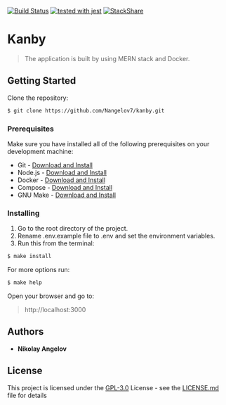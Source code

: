 [![Build Status](https://travis-ci.com/Nangelov7/kanby.svg?branch=master)](https://travis-ci.com/Nangelov7/kanby)
[![tested with jest](https://img.shields.io/badge/tested_with-jest-99424f.svg)](https://github.com/facebook/jest)
[![StackShare](https://img.shields.io/badge/tech-stack-0690fa.svg?style=flat)](https://stackshare.io/Nangelov7/kanby)
# Kanby
>The application is built by using MERN stack and Docker.

## Getting Started
Clone the repository:
```bash
$ git clone https://github.com/Nangelov7/kanby.git
```

### Prerequisites
Make sure you have installed all of the following prerequisites on your development machine:  
* Git - [Download and Install](https://git-scm.com/downloads)  
* Node.js - [Download and Install](https://nodejs.org/en/download/)  
* Docker - [Download and Install](https://docs.docker.com/install/)  
* Compose - [Download and Install](https://docs.docker.com/compose/install/)  
* GNU Make - [Download and Install](https://www.gnu.org/software/make/)  

### Installing
1. Go to the root directory of the project.
2. Rename .env.example file to .env and set the environment variables.
3.  Run this from the terminal:
```bash
$ make install
```

For more options run:
```bash
$ make help
```

Open your browser and go to:
> http://localhost:3000

## Authors
* **Nikolay Angelov**

## License
This project is licensed under the [GPL-3.0](https://choosealicense.com/licenses/gpl-3.0/) License - see the [LICENSE.md](https://github.com/Nangelov7/kanby/blob/master/LICENSE) file for details